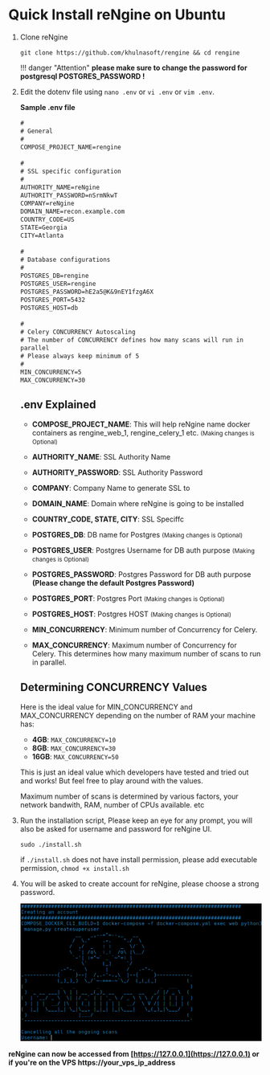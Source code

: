 # Quick Install reNgine on Ubuntu

1. Clone reNgine

    ```
    git clone https://github.com/khulnasoft/rengine && cd rengine
    ```

    !!! danger "Attention"
        **please make sure to change the password for postgresql POSTGRES_PASSWORD !**

2. Edit the dotenv file using `nano .env` or `vi .env` or `vim .env`.

    **Sample .env file**

    ```
    #
    # General
    #
    COMPOSE_PROJECT_NAME=rengine

    #
    # SSL specific configuration
    #
    AUTHORITY_NAME=reNgine
    AUTHORITY_PASSWORD=nSrmNkwT
    COMPANY=reNgine
    DOMAIN_NAME=recon.example.com
    COUNTRY_CODE=US
    STATE=Georgia
    CITY=Atlanta

    #
    # Database configurations
    #
    POSTGRES_DB=rengine
    POSTGRES_USER=rengine
    POSTGRES_PASSWORD=hE2a5@K&9nEY1fzgA6X
    POSTGRES_PORT=5432
    POSTGRES_HOST=db

    #
    # Celery CONCURRENCY Autoscaling
    # The number of CONCURRENCY defines how many scans will run in parallel
    # Please always keep minimum of 5
    #
    MIN_CONCURRENCY=5
    MAX_CONCURRENCY=30
    ```

    ## .env Explained

    * **COMPOSE_PROJECT_NAME**: This will help reNgine name docker containers as rengine_web_1, rengine_celery_1 etc. <small>(Making changes is Optional)</small>

    * **AUTHORITY_NAME**: SSL Authority Name
    * **AUTHORITY_PASSWORD**: SSL Authority Password
    * **COMPANY**: Company Name to generate SSL to
    * **DOMAIN_NAME**: Domain where reNgine is going to be installed
    * **COUNTRY_CODE, STATE, CITY**: SSL Speciffc

    * **POSTGRES_DB**: DB name for Postgres <small>(Making changes is Optional)</small>
    * **POSTGRES_USER**: Postgres Username for DB auth purpose <small>(Making changes is Optional)</small>
    * **POSTGRES_PASSWORD**: Postgres Password for DB auth purpose <strong>(Please change the default Postgres Password)</strong>
    * **POSTGRES_PORT**: Postgres Port <small>(Making changes is Optional)</small>
    * **POSTGRES_HOST**: Postgres HOST <small>(Making changes is Optional)</small>

    * **MIN_CONCURRENCY**: Minimum number of Concurrency for Celery.
    * **MAX_CONCURRENCY**: Maximum number of Concurrency for Celery. This determines how many maximum number of scans to run in parallel.

    ## Determining CONCURRENCY Values

    Here is the ideal value for MIN_CONCURRENCY and MAX_CONCURRENCY depending on the number of RAM your machine has:

    * <strong>4GB</strong>: `MAX_CONCURRENCY=10`
    * <strong>8GB</strong>: `MAX_CONCURRENCY=30`
    * <strong>16GB</strong>: `MAX_CONCURRENCY=50`

    This is just an ideal value which developers have tested and tried out and works! But feel free to play around with the values.

    Maximum number of scans is determined by various factors, your network bandwith, RAM, number of CPUs available. etc

3. Run the installation script, Please keep an eye for any prompt, you will also be asked for username and password for reNgine UI.

    ```
    sudo ./install.sh
    ```

    if `./install.sh` does not have install permission, please add executable permission, `chmod +x install.sh`


4. You will be asked to create account for reNgine, please choose a strong password.

    ![](../static/username.png)


**reNgine can now be accessed from [https://127.0.0.1](https://127.0.0.1) or if you're on the VPS https://your_vps_ip_address**
